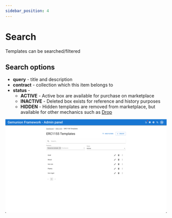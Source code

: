 ```yaml
---
sidebar_position: 4
---
```


# Search

Templates can be searched/filtered

## Search options

- **query** - title and description
- **contract** - collection which this item belongs to
- **status** -
    - **ACTIVE** - Active box are available for purchase on marketplace
    - **INACTIVE** - Deleted box exists for reference and history purposes
    - **HIDDEN** - Hidden templates are removed from marketplace, but available for other mechanics such as [Drop](/admindialog.pngdrop/)


![ERC1155 template search](/img/admin/hierarchy/erc1155/template_search.png)
